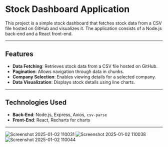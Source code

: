 # Stock Dashboard Application

This project is a simple stock dashboard that fetches stock data from a CSV file hosted on GitHub and visualizes it. The application consists of a Node.js back-end and a React front-end.

---

## Features

- **Data Fetching**: Retrieves stock data from a CSV file hosted on GitHub.
- **Pagination**: Allows navigation through data in chunks.
- **Company Selection**: Enables viewing details for a selected company.
- **Data Visualization**: Displays stock details using line charts.

---

## Technologies Used

- **Back-End**: Node.js, Express, Axios, `csv-parse`
- **Front-End**: React, Recharts for charts

---


![Screenshot 2025-01-02 110031](https://github.com/user-attachments/assets/9d8c8e6f-f935-4c4f-8f36-770ec87d17fa)
![Screenshot 2025-01-02 110038](https://github.com/user-attachments/assets/e728dbc3-3919-4a8c-9794-91e53ac04b29)
![Screenshot 2025-01-02 110044](https://github.com/user-attachments/assets/c5355fd0-04b3-4c3f-b000-46cc9c7639e6)
